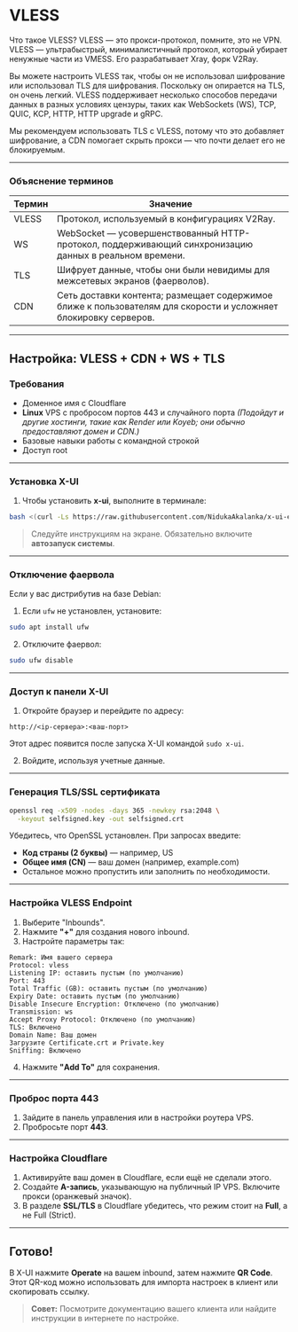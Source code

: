 # VLESS

Что такое VLESS?
VLESS — это прокси-протокол, помните, это не VPN. VLESS — ультрабыстрый, минималистичный протокол, который убирает ненужные части из VMESS. Его разрабатывает Xray, форк V2Ray.

Вы можете настроить VLESS так, чтобы он не использовал шифрование или использовал TLS для шифрования. Поскольку он опирается на TLS, он очень легкий. VLESS поддерживает несколько способов передачи данных в разных условиях цензуры, таких как WebSockets (WS), TCP, QUIC, KCP, HTTP, HTTP upgrade и gRPC.

Мы рекомендуем использовать TLS с VLESS, потому что это добавляет шифрование, а CDN помогает скрыть прокси — что почти делает его не блокируемым.

---

### Объяснение терминов

| Термин | Значение                                                                                                         |
| ------ | ---------------------------------------------------------------------------------------------------------------- |
| VLESS  | Протокол, используемый в конфигурациях V2Ray.                                                                    |
| WS     | WebSocket — усовершенствованный HTTP-протокол, поддерживающий синхронизацию данных в реальном времени.           |
| TLS    | Шифрует данные, чтобы они были невидимы для межсетевых экранов (фаерволов).                                      |
| CDN    | Сеть доставки контента; размещает содержимое ближе к пользователям для скорости и усложняет блокировку серверов. |

---

## Настройка: **VLESS + CDN + WS + TLS**

### Требования

- Доменное имя с Cloudflare
- **Linux** VPS с пробросом портов 443 и случайного порта
  _(Подойдут и другие хостинги, такие как Render или Koyeb; они обычно предоставляют домен и CDN.)_
- Базовые навыки работы с командной строкой
- Доступ root

---

### Установка X-UI

1. Чтобы установить **x-ui**, выполните в терминале:

```bash
bash <(curl -Ls https://raw.githubusercontent.com/NidukaAkalanka/x-ui-english/master/install.sh)
```

> Следуйте инструкциям на экране. Обязательно включите **автозапуск системы**.

---

### Отключение фаервола

Если у вас дистрибутив на базе Debian:

1. Если `ufw` не установлен, установите:

```bash
sudo apt install ufw
```

2. Отключите фаервол:

```bash
sudo ufw disable
```

---

### Доступ к панели X-UI

1. Откройте браузер и перейдите по адресу:

```
http://<ip-сервера>:<ваш-порт>
```

Этот адрес появится после запуска X-UI командой `sudo x-ui`.

2. Войдите, используя учетные данные.

---

### Генерация TLS/SSL сертификата

```bash
openssl req -x509 -nodes -days 365 -newkey rsa:2048 \
  -keyout selfsigned.key -out selfsigned.crt
```

Убедитесь, что OpenSSL установлен. При запросах введите:

- **Код страны (2 буквы)** — например, US
- **Общее имя (CN)** — ваш домен (например, example.com)
- Остальное можно пропустить или заполнить по необходимости.

---

### Настройка VLESS Endpoint

1. Выберите "Inbounds".
2. Нажмите **"+"** для создания нового inbound.
3. Настройте параметры так:

```
Remark: Имя вашего сервера
Protocol: vless
Listening IP: оставить пустым (по умолчанию)
Port: 443
Total Traffic (GB): оставить пустым (по умолчанию)
Expiry Date: оставить пустым (по умолчанию)
Disable Insecure Encryption: Отключено (по умолчанию)
Transmission: ws
Accept Proxy Protocol: Отключено (по умолчанию)
TLS: Включено
Domain Name: Ваш домен
Загрузите Certificate.crt и Private.key
Sniffing: Включено
```

4. Нажмите **"Add To"** для сохранения.

---

### Проброс порта 443

1. Зайдите в панель управления или в настройки роутера VPS.
2. Пробросьте порт **443**.

---

### Настройка Cloudflare

1. Активируйте ваш домен в Cloudflare, если ещё не сделали этого.
2. Создайте **A-запись**, указывающую на публичный IP VPS. Включите прокси (оранжевый значок).
3. В разделе **SSL/TLS** в Cloudflare убедитесь, что режим стоит на **Full**, а не Full (Strict).

---

## Готово!

В X-UI нажмите **Operate** на вашем inbound, затем нажмите **QR Code**. Этот QR-код можно использовать для импорта настроек в клиент или скопировать ссылку.

> **Совет:** Посмотрите документацию вашего клиента или найдите инструкции в интернете по настройке.
